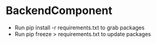 # BackendComponent
- Run pip install -r requirements.txt to grab packages
- Run pip freeze > requirements.txt to update packages